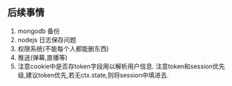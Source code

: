 ## 后续事情
1. mongodb 备份
2. nodejs 日志保存问题
2. 权限系统(不能每个人都能删东西)
3. 推送(弹幕,直播等)
4. 注意cookie中是否存token字段用以解析用户信息. 注意token和session优先级,建议token优先,若无ctx.state,则将session中填进去.